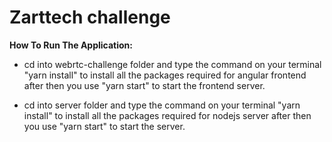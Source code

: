 # Zarttech challenge


**How To Run The Application:**

- cd into webrtc-challenge folder and type the command on your terminal "yarn install"  to install all the packages required for angular frontend  after then you use "yarn start" to start the frontend server.

- cd into server folder and type the command on your terminal "yarn install" to install all the packages required for nodejs server after then you use "yarn start" to start the server.

